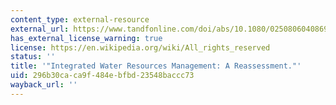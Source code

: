 ```yaml
---
content_type: external-resource
external_url: https://www.tandfonline.com/doi/abs/10.1080/02508060408691775
has_external_license_warning: true
license: https://en.wikipedia.org/wiki/All_rights_reserved
status: ''
title: '"Integrated Water Resources Management: A Reassessment."'
uid: 296b30ca-ca9f-484e-bfbd-23548baccc73
wayback_url: ''
---
```

